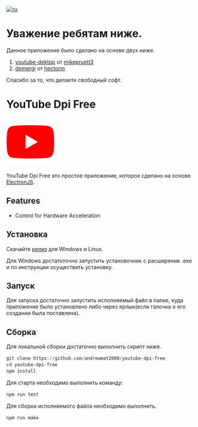 [![ru](https://img.shields.io/badge/lang-en-red.svg)](https://github.com/andrewmat2000/youtube-dpi-free/blob/main/README.md)

# Уважение ребятам ниже.

Данное приложение было сделано на основе двух ниже. 
1. [youtube-dektop](https://github.com/mikepruett3/youtube-desktop/tree/main) от [mikepruett3](https://github.com/mikepruett3)
2. [demergi](https://github.com/hectorm/demergi) от [hectorm](https://github.com/hectorm)

Спасибо за то, что делаете свободный софт.
# YouTube Dpi Free

![YouTube](https://github.com/mikepruett3/youtube-desktop/blob/main/images/YouTube.png?raw=true)

YouTube Dpi Free это простое приложение, которое сделано на основе [ElectronJS](https://www.electronjs.org).

## Features

- Control for Hardware Acceleration

## Установка

Скачайте [релиз](https://github.com/andrewmat2000/youtube-dpi-free/releases/tag/v.1.0) для Windows и Linux.

Для Windows достатоточно запустить установочник с расширение .exe и по инструкции осуществить установку.

## Запуск

Для запуска достаточно запустить исполняемый файл в папке, куда приложение было установлено либо через ярлык(если галочка о его создании была поставлена).

## Сборка

Для локальной сборки достаточно выполнить скрипт ниже.

```powershell
git clone https://github.com/andrewmat2000/youtube-dpi-free
cd youtube-dpi-free
npm install
```

Для старта необходимо выполнить команду:

```powershell
npm run test
```

Для сборки исполняемого файла необходимо выполнить.

```powershell
npm run make
```